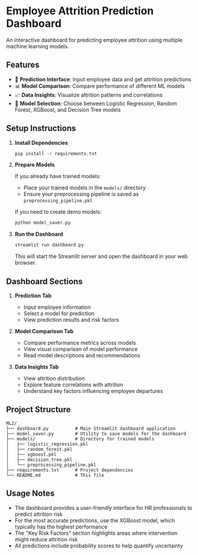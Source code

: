 # Employee Attrition Prediction Dashboard

An interactive dashboard for predicting employee attrition using multiple machine learning models.

## Features

- 🔮 **Prediction Interface**: Input employee data and get attrition predictions
- 📊 **Model Comparison**: Compare performance of different ML models
- 📈 **Data Insights**: Visualize attrition patterns and correlations
- 🔄 **Model Selection**: Choose between Logistic Regression, Random Forest, XGBoost, and Decision Tree models

## Setup Instructions

1. **Install Dependencies**

   ```bash
   pip install -r requirements.txt
   ```

2. **Prepare Models**

   If you already have trained models:
   - Place your trained models in the `models/` directory
   - Ensure your preprocessing pipeline is saved as `preprocessing_pipeline.pkl`

   If you need to create demo models:
   ```bash
   python model_saver.py
   ```

3. **Run the Dashboard**

   ```bash
   streamlit run dashboard.py
   ```

   This will start the Streamlit server and open the dashboard in your web browser.

## Dashboard Sections

1. **Prediction Tab**
   - Input employee information
   - Select a model for prediction
   - View prediction results and risk factors

2. **Model Comparison Tab**
   - Compare performance metrics across models
   - View visual comparison of model performance
   - Read model descriptions and recommendations

3. **Data Insights Tab**
   - View attrition distribution
   - Explore feature correlations with attrition
   - Understand key factors influencing employee departures

## Project Structure

```
ML2/
├── dashboard.py          # Main Streamlit dashboard application
├── model_saver.py        # Utility to save models for the dashboard
├── models/               # Directory for trained models
│   ├── logistic_regression.pkl
│   ├── random_forest.pkl
│   ├── xgboost.pkl
│   ├── decision_tree.pkl
│   └── preprocessing_pipeline.pkl
├── requirements.txt      # Project dependencies
└── README.md             # This file
```

## Usage Notes

- The dashboard provides a user-friendly interface for HR professionals to predict attrition risk
- For the most accurate predictions, use the XGBoost model, which typically has the highest performance
- The "Key Risk Factors" section highlights areas where intervention might reduce attrition risk
- All predictions include probability scores to help quantify uncertainty
